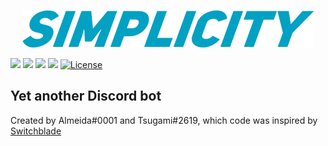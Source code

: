 <p align="center">
    <img src="https://raw.githubusercontent.com/Almeeida/Simplicity/dev/src/assets/simplicity-text.png">
</p>
<a title="code style" target="_blank" href="http://standardjs.com"><img src="https://img.shields.io/badge/code%20style-standard-brightgreen.svg?style=flat-square"></a>
<a title="Dependencies" target="_blank" href="https://david-dm.org/Almeeida/Simplicity/"><img src="https://david-dm.org/Almeeida/Simplicity/status.svg?style=flat-square"></a>
<a title="Library" target="_blank" href="https://discord.js.org/#/"><img src="https://img.shields.io/badge/library-discord.js-blue.svg?style=flat-square"></a>
<a class="badge-align" href="https://www.codacy.com/app/Almeeida/Simplicity?utm_source=github.com&amp;utm_medium=referral&amp;utm_content=Almeeida/Simplicity&amp;utm_campaign=Badge_Grade"><img src="https://img.shields.io/codacy/grade/4f29cb30be614ad3a5af1fa381efa9f7.svg?style=flat-square"/></a>
<a href="https://github.com/Almeeida/Simplicity/blob/master/LICENSE" target="_blank"><img src="https://img.shields.io/github/license/SwitchbladeBot/switchblade.svg?style=flat-square" alt="License"/></a><br>
<h2>Yet another Discord bot</h2>
Created by Almeida#0001 and Tsugami#2619, which code was inspired by 
<a href="https://github.com/SwitchbladeBot/switchblade">Switchblade</a>
